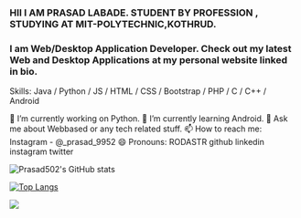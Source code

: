 ### HII I AM PRASAD LABADE. STUDENT BY PROFESSION , STUDYING AT MIT-POLYTECHNIC,KOTHRUD.


### I am  Web/Desktop Application Developer. Check out my latest Web and Desktop Applications at my personal website linked in bio. 

Skills: Java / Python / JS / HTML / CSS / Bootstrap / PHP / C / C++ / Android

🔭 I’m currently working on Python.
🌱 I’m currently learning Android.
💬 Ask me about Webbased or any tech related stuff.
📫 How to reach me: Instagram - @_prasad_9952
😄 Pronouns: RODASTR
github linkedin instagram twitter

![Prasad502's GitHub stats](https://github-readme-stats.vercel.app/api?username=Prasad502&show_icons=true&theme=radical)

[![Top Langs](https://github-readme-stats.vercel.app/api/top-langs/?username=Prasad502&theme=radical)](https://github.com/anuraghazra/github-readme-stats)

![](https://visitor-badge.laobi.icu/badge?page_id=Prasad502.Prasad502)


